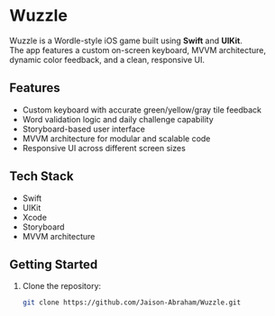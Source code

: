 # Wuzzle

Wuzzle is a Wordle-style iOS game built using **Swift** and **UIKit**.  
The app features a custom on-screen keyboard, MVVM architecture, dynamic color feedback, and a clean, responsive UI.

## Features

- Custom keyboard with accurate green/yellow/gray tile feedback
- Word validation logic and daily challenge capability
- Storyboard-based user interface
- MVVM architecture for modular and scalable code
- Responsive UI across different screen sizes

## Tech Stack

- Swift
- UIKit
- Xcode
- Storyboard
- MVVM architecture

## Getting Started

1. Clone the repository:
   ```bash
   git clone https://github.com/Jaison-Abraham/Wuzzle.git
